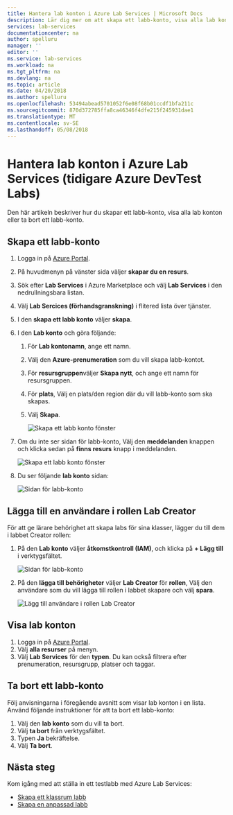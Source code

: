 ```yaml
---
title: Hantera lab konton i Azure Lab Services | Microsoft Docs
description: Lär dig mer om att skapa ett labb-konto, visa alla lab konton eller ta bort ett labb-konto i en Azure-prenumeration.
services: lab-services
documentationcenter: na
author: spelluru
manager: ''
editor: ''
ms.service: lab-services
ms.workload: na
ms.tgt_pltfrm: na
ms.devlang: na
ms.topic: article
ms.date: 04/20/2018
ms.author: spelluru
ms.openlocfilehash: 53494abead5701052f6e08f68b01ccdf1bfa211c
ms.sourcegitcommit: 870d372785ffa8ca46346f4dfe215f245931dae1
ms.translationtype: MT
ms.contentlocale: sv-SE
ms.lasthandoff: 05/08/2018
---
```

# <a name="manage-lab-accounts-in-azure-lab-services-formerly-azure-devtest-labs"></a>Hantera lab konton i Azure Lab Services (tidigare Azure DevTest Labs)
Den här artikeln beskriver hur du skapar ett labb-konto, visa alla lab konton eller ta bort ett labb-konto.

## <a name="create-a-lab-account"></a>Skapa ett labb-konto
1. Logga in på [Azure Portal](https://portal.azure.com).
2. På huvudmenyn på vänster sida väljer **skapar du en resurs**.
3. Sök efter **Lab Services** i Azure Marketplace och välj **Lab Services** i den nedrullningsbara listan. 
4. Välj **Lab Sercices (förhandsgranskning)** i flitered lista över tjänster. 
5. I den **skapa ett labb konto** väljer **skapa**.
7. I den **Lab konto** och göra följande: 
    1. För **Lab kontonamn**, ange ett namn. 
    2. Välj den **Azure-prenumeration** som du vill skapa labb-kontot.
    3. För **resursgruppen**väljer **Skapa nytt**, och ange ett namn för resursgruppen.
    4. För **plats**, Välj en plats/den region där du vill labb-konto som ska skapas. 
    5. Välj **Skapa**. 

        ![Skapa ett labb konto fönster](./media/how-to-manage-lab-accounts/lab-account-settings.png)
5. Om du inte ser sidan för labb-konto, Välj den **meddelanden** knappen och klicka sedan på **finns resurs** knapp i meddelanden. 

    ![Skapa ett labb konto fönster](./media/how-to-manage-lab-accounts/notification-go-to-resource.png)    
6. Du ser följande **lab konto** sidan:

    ![Sidan för labb-konto](./media/how-to-manage-lab-accounts/lab-account-page.png)

## <a name="add-a-user-to-the-lab-creator-role"></a>Lägga till en användare i rollen Lab Creator
För att ge lärare behörighet att skapa labs för sina klasser, lägger du till dem i labbet Creator rollen:

1. På den **Lab konto** väljer **åtkomstkontroll (IAM)**, och klicka på **+ Lägg till** i verktygsfältet. 

    ![Sidan för labb-konto](./media/tutorial-setup-lab-account/access-control.png)
2. På den **lägga till behörigheter** väljer **Lab Creator** för **rollen**, Välj den användare som du vill lägga till rollen i labbet skapare och välj **spara**. 

    ![Lägg till användare i rollen Lab Creator](./media/tutorial-setup-lab-account/add-user-to-lab-creator-role.png)


## <a name="view-lab-accounts"></a>Visa lab konton
1. Logga in på [Azure Portal](https://portal.azure.com).
2. Välj **alla resurser** på menyn. 
3. Välj **Lab Services** för den **typen**. 
    Du kan också filtrera efter prenumeration, resursgrupp, platser och taggar. 

## <a name="delete-a-lab-account"></a>Ta bort ett labb-konto
Följ anvisningarna i föregående avsnitt som visar lab konton i en lista. Använd följande instruktioner för att ta bort ett labb-konto: 

1. Välj den **lab konto** som du vill ta bort. 
2. Välj **ta bort** från verktygsfältet. 
3. Typen **Ja** bekräftelse.
4. Välj **Ta bort**. 

## <a name="next-steps"></a>Nästa steg
Kom igång med att ställa in ett testlabb med Azure Lab Services:

- [Skapa ett klassrum labb](tutorial-setup-classroom-lab.md)
- [Skapa en anpassad labb](tutorial-create-custom-lab.md)
